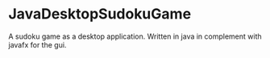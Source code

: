 # JavaDesktopSudokuGame
A sudoku game as a desktop application. Written in java in complement with javafx for the gui.
